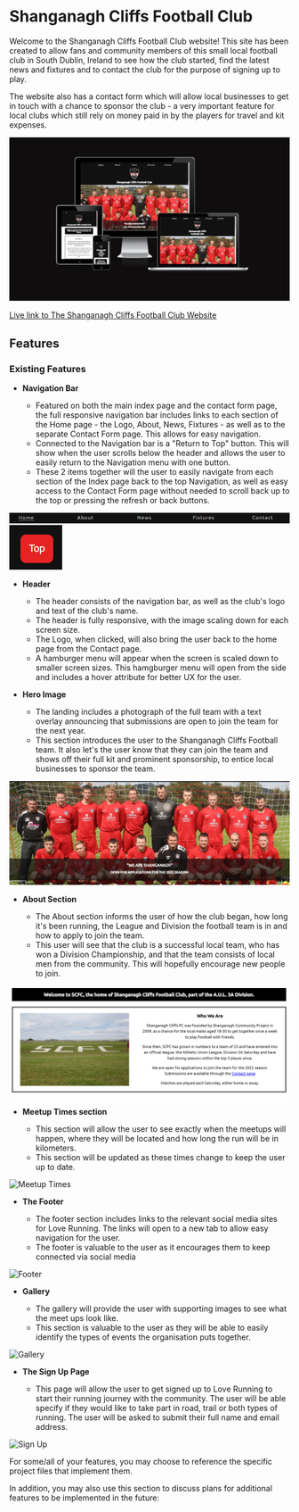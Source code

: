 # Shanganagh Cliffs Football Club

Welcome to the Shanganagh Cliffs Football Club website! This site has been created to allow fans and community members of this small local football club in South Dublin, Ireland to see how the club started, find the latest news and fixtures and to contact the club for the purpose of signing up to play.

The website also has a contact form which will allow local businesses to get in touch with a chance to sponsor the club - a very important feature for local clubs which still rely on money paid in by the players for travel and kit expenses.

![Website responsiveness on multiple screen sizes](assets/documentation/responsive-screenshots.png)

[Live link to The Shanganagh Cliffs Football Club Website](https://victoriat87.github.io/shanganagh-cliffs-fc/)

## Features 

### Existing Features

- __Navigation Bar__

  - Featured on both the main index page and the contact form page, the full responsive navigation bar includes links to each section of the Home page -  the Logo, About, News, Fixtures - as well as to the separate Contact Form page. This allows for easy navigation.
  - Connected to the Navigation bar is a "Return to Top" button. This will show when the user scrolls below the header and allows the user to easily return to the Navigation menu with one button. 
  - These 2 items together will the user to easily navigate from each section of the Index page back to the top Navigation, as well as easy access to the Contact Form page without needed to scroll back up to the top or pressing the refresh or back buttons. 

![Nav Bar](assets/documentation/navigation-bar.png)
![Back to Top Button](assets/documentation/back-to-top-button.png)

- __Header__

  - The header consists of the navigation bar, as well as the club's logo and text of the club's name.
  - The header is fully responsive, with the image scaling down for each screen size.
  - The Logo, when clicked, will also bring the user back to the home page from the Contact page.
  - A hamburger menu will appear when the screen is scaled down to smaller screen sizes. This hamgburger menu will open from the side and includes a hover attribute for better UX for the user.

- __Hero Image__

  - The landing includes a photograph of the full team with a text overlay announcing that submissions are open to join the team for the next year. 
  - This section introduces the user to the Shanganagh Cliffs Football team. It also let's the user know that they can join the team and shows off their full kit and prominent sponsorship, to entice local businesses to sponsor the team. 

![Landing Page](assets/documentation/landing-page.png)

- __About Section__

  - The About section informs the user of how the club began, how long it's been running, the League and Division the football team is in and how to apply to join the team.
  - This user will see that the club is a successful local team, who has won a Division Championship, and that the team consists of local men from the community. This will hopefully encourage new people to join. 

![About Section](assets/documentation/about-section.png)

- __Meetup Times section__

  - This section will allow the user to see exactly when the meetups will happen, where they will be located and how long the run will be in kilometers. 
  - This section will be updated as these times change to keep the user up to date. 

![Meetup Times](https://github.com/lucyrush/readme-template/blob/master/media/love_running_times.png)

- __The Footer__ 

  - The footer section includes links to the relevant social media sites for Love Running. The links will open to a new tab to allow easy navigation for the user. 
  - The footer is valuable to the user as it encourages them to keep connected via social media

![Footer](https://github.com/lucyrush/readme-template/blob/master/media/love_running_footer.png)

- __Gallery__

  - The gallery will provide the user with supporting images to see what the meet ups look like. 
  - This section is valuable to the user as they will be able to easily identify the types of events the organisation puts together. 

![Gallery](https://github.com/lucyrush/readme-template/blob/master/media/love_running_gallery.png)

- __The Sign Up Page__

  - This page will allow the user to get signed up to Love Running to start their running journey with the community. The user will be able specify if they would like to take part in road, trail or both types of running. The user will be asked to submit their full name and email address. 

![Sign Up](https://github.com/lucyrush/readme-template/blob/master/media/love_running_signup.png)

For some/all of your features, you may choose to reference the specific project files that implement them.

In addition, you may also use this section to discuss plans for additional features to be implemented in the future:
